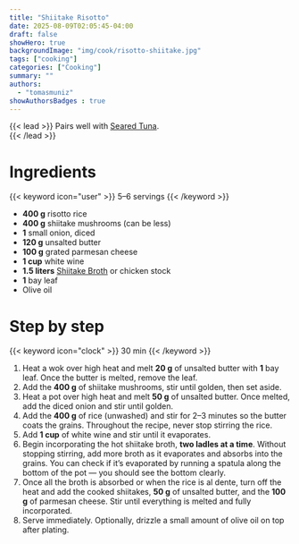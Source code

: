 ```yaml
---
title: "Shiitake Risotto"
date: 2025-08-09T02:05:45-04:00
draft: false
showHero: true
backgroundImage: "img/cook/risotto-shiitake.jpg"
tags: ["cooking"]
categories: ["Cooking"]
summary: ""
authors:
  - "tomasmuniz"
showAuthorsBadges : true
---
```


{{< lead >}}
Pairs well with [Seared Tuna](/en/cook/atun-sellado). <br/>
{{< /lead >}}

# Ingredients
{{< keyword icon="user" >}} 5–6 servings {{< /keyword >}}
* **400 g** risotto rice
* **400 g** shiitake mushrooms (can be less)
* **1** small onion, diced
* **120 g** unsalted butter
* **100 g** grated parmesan cheese
* **1 cup** white wine
* **1.5 liters** [Shiitake Broth](/en/cook/brodo-shiitake) or chicken stock
* **1** bay leaf
* Olive oil

# Step by step
{{< keyword icon="clock" >}} 30 min {{< /keyword >}}
1. Heat a wok over high heat and melt **20 g** of unsalted butter with **1** bay leaf. Once the butter is melted, remove the leaf.
2. Add the **400 g** of shiitake mushrooms, stir until golden, then set aside.
3. Heat a pot over high heat and melt **50 g** of unsalted butter. Once melted, add the diced onion and stir until golden.
4. Add the **400 g** of rice (unwashed) and stir for 2–3 minutes so the butter coats the grains. Throughout the recipe, never stop stirring the rice.
5. Add **1 cup** of white wine and stir until it evaporates.
6. Begin incorporating the hot shiitake broth, **two ladles at a time**. Without stopping stirring, add more broth as it evaporates and absorbs into the grains. You can check if it’s evaporated by running a spatula along the bottom of the pot — you should see the bottom clearly.
7. Once all the broth is absorbed or when the rice is al dente, turn off the heat and add the cooked shiitakes, **50 g** of unsalted butter, and the **100 g** of parmesan cheese. Stir until everything is melted and fully incorporated.
8. Serve immediately. Optionally, drizzle a small amount of olive oil on top after plating.
